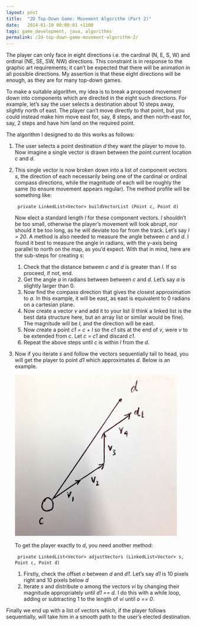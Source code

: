 ```yaml
---
layout: post
title:  "2D Top-Down Game: Movement Algorithm (Part 2)"
date:   2014-01-10 00:00:01 +1100
tags: game_development, java, algorithms
permalink: /2d-top-down-game-movement-algorithm-2/
---
```


The player can only face in eight directions i.e. the cardinal (N, E, S, W) and ordinal (NE, SE, SW, NW) directions. This constraint is in response to the graphic art requirements; it can’t be expected that there will be animation in all possible directions. My assertion is that these eight directions will be enough, as they are for many top-down games.

To make a suitable algorithm, my idea is to break a proposed movement down into components which are directed in the eight such directions. For example, let’s say the user selects a destination about 10 steps away, slightly north of east. The player can’t move directly to that point, but you could instead make him move east for, say, 8 steps, and then north-east for, say, 2 steps and have him land on the required point.

The algorithm I designed to do this works as follows:

1. The user selects a point destination _d_ they want the player to move to. Now imagine a single vector is drawn between the point current location _c_ and _d_.
2. This single vector is now broken down into a list of component vectors _s_, the direction of each necessarily being one of the cardinal or ordinal compass directions, while the magnitude of each will be roughly the same (to ensure movement appears regular). The method profile will be something like:

        private LinkedList<Vector> buildVectorList (Point c, Point d)
        
    Now elect a standard length _l_ for these component vectors. _l_ shouldn’t be too small, otherwise the player’s movement will look abrupt, nor should it be too long, as he will deviate too far from the track. Let’s say _l = 20_. A method is also needed to measure the angle between _c_ and _d_. I found it best to measure the angle in radians, with the y-axis being parallel to north on the map, as you’d expect. With that in mind, here are the sub-steps for creating _s_:

    1. Check that the distance between _c_ and _d_ is greater than _l_. If so proceed, if not, end.
    2. Get the angle _a_ in radians between between _c_ and _d_. Let’s say _a_ is slightly larger than 0.
    3. Now find the compass direction that gives the closest approximation to _a_. In this example, it will be east, as east is equivalent to 0 radians on a cartesian plane.
    4. Now create a vector _v_ and add it to your list (I think a linked list is the best data structure here, but an array list or similar would be fine). The magnitude will be _l_, and the direction will be east.
    5. Now create a point _c1 = c + l_ so the _c1_ sits at the end of _v_, were _v_ to be extended from _c_. Let _c = c1_ and discard _c1_.
    6. Repeat the above steps until _c_ is within _l_ from the _d_.

3. Now if you iterate _s_ and follow the vectors sequentially tail to head, you will get the player to point _d1_ which approximates _d_. Below is an example.

    ![Vector](/assets/img/2014-01-10-vector.jpg)
    
    To get the player exactly to _d_, you need another method:
          
        private LinkedList<Vector> adjustVectors (LinkedList<Vector> s, Point c, Point d)
             
   1. Firstly, check the offset _o_ between _d_ and _d1_. Let’s say _d1_ is 10 pixels right and 10 pixels below _d_
   2. Iterate _s_ and distribute _o_ among the vectors _vi_ by changing their magnitude appropriately until _d1 == d_. I do this with a while loop, adding or subtracting 1 to the length of _vi_ until _o == 0_.

Finally we end up with a list of vectors which, if the player follows sequentially, will take him in a smooth path to the user’s elected destination.
